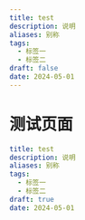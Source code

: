 ```yaml
---
title: test
description: 说明
aliases: 别称
tags: 
  - 标签一
  - 标签二
draft: false
date: 2024-05-01
---
```




# 测试页面

```yaml
title: test
description: 说明
aliases: 别称
tags: 
  - 标签一
  - 标签二
draft: true
date: 2024-05-01
```

